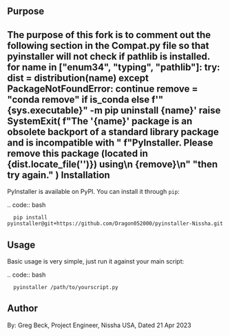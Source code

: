 Purpose
----------
The purpose of this fork is to comment out the following section in the Compat.py file so that pyinstaller will not check if pathlib is installed. 
for name in ["enum34", "typing", "pathlib"]:
try:
dist = distribution(name)
except PackageNotFoundError:
continue
remove = "conda remove" if is_conda else f'"{sys.executable}" -m pip uninstall {name}'
raise SystemExit(
f"The '{name}' package is an obsolete backport of a standard library package and is incompatible with "
f"PyInstaller. Please remove this package (located in {dist.locate_file('')}) using\n    {remove}\n"
"then try again."
 )
 Installation
------------

PyInstaller is available on PyPI. You can install it through `pip`:

.. code:: bash

      pip install pyinstaller@git+https://github.com/Dragon052000/pyinstaller-Nissha.git

Usage
-----

Basic usage is very simple, just run it against your main script:

.. code:: bash

      pyinstaller /path/to/yourscript.py
 
 Author
----------
By: Greg Beck, Project Engineer, Nissha USA, Dated 21 Apr 2023  